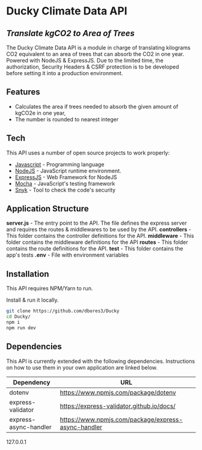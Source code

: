 # Ducky Climate Data API
## _Translate kgCO2 to Area of Trees_


The Ducky Climate Data API is a module in charge of translating kilograms CO2 equivalent to an area of trees that can absorb the CO2 in one year. Powered with NodeJS & ExpressJS. Due to the limited time, the authorization, Security Headers & CSRF protection is to be developed before setting it into a production environment.

## Features

- Calculates the area if trees needed to absorb the given amount of kgCO2e in one year,
- The number is rounded to nearest integer

## Tech

This API uses a number of open source projects to work properly:

- [Javascript](https://www.javascript.com/) - Programming language
- [NodeJS](https://nodejs.org/en/) - JavaScript runtime environment.
- [ExpressJS](https://expressjs.com/) - Web Framework for NodeJS
- [Mocha](https://mochajs.org/) - JavaScript's testing framework
- [Snyk](https://snyk.io/) - Tool to check the code's security

## Application Structure
__server.js__ - The entry point to the API. The file defines the express server and requires the routes & middlewares to be used by the API.
__controllers__ - This folder contains the controller definitions for the API.
__middleware__ - This folder contains the middleware definitions for the API
__routes__ - This folder contains the route definitions for the API.
__test__ - This folder contains the app's tests
__.env__ - File with environment variables
## Installation

This API requires NPM/Yarn to run.

Install & run it locally.

```sh
git clone https://github.com/dbores3/Ducky
cd Ducky/
npm i
npm run dev
```

## Dependencies

This API is currently extended with the following dependencies.
Instructions on how to use them in your own application are linked below.

| Dependency | URL |
| ------ | ------ |
| dotenv | https://www.npmjs.com/package/dotenv |
| express-validator | https://express-validator.github.io/docs/ |
| express-async-handler | https://www.npmjs.com/package/express-async-handler |

127.0.0.1
```